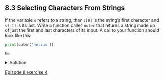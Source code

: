 ## 8.3 Selecting Characters From Strings

If the variable ```s``` refers to a string, then ```s[0]``` is the string’s first character and ```s[-1]``` is its last. Write a function called ```outer``` that returns a string made up of just the first and last characters of its input. A call to your function should look like this:

```python
print(outer('helium'))
```

```console
hm
```

<details>
  <summary>
    Solution
  </summary>

<pre>
def outer(input_string):
    return input_string[0] + input_string[-1]
</pre>
  
  </details>
  
[Episode 8 exercise 4](episode8_ex4.md)
